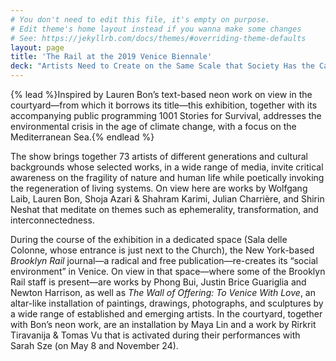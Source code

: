 ```yaml
---
# You don't need to edit this file, it's empty on purpose.
# Edit theme's home layout instead if you wanna make some changes
# See: https://jekyllrb.com/docs/themes/#overriding-theme-defaults
layout: page
title: 'The Rail at the 2019 Venice Biennale'
deck: "Artists Need to Create on the Same Scale that Society Has the Capacity to Destroy: Mare Nostrum"
---
```


{% lead %}Inspired by Lauren Bon’s text-based neon work on view in the courtyard—from which it borrows its title—this exhibition, together with its accompanying public programming 1001 Stories for Survival, addresses the environmental crisis in the age of climate change, with a focus on the Mediterranean Sea.{% endlead %}

The show brings together 73 artists of different generations and cultural backgrounds whose selected works, in a wide range of media, invite critical awareness on the fragility of nature and human life while poetically invoking the regeneration of living systems. On view here are works by Wolfgang Laib, Lauren Bon, Shoja Azari & Shahram Karimi, Julian Charrière, and Shirin Neshat that meditate on themes such as ephemerality, transformation, and interconnectedness.

During the course of the exhibition in a dedicated space (Sala delle Colonne, whose entrance is just next to the Church), the New York-based _Brooklyn Rail_ journal—a radical and free publication—re-creates its “social environment” in Venice. On view in that space—where some of the Brooklyn Rail staff is present—are works by Phong Bui, Justin Brice Guariglia and Newton Harrison, as well as _The Wall of Offering: To Venice With Love_, an altar-like installation of paintings, drawings, photographs, and sculptures by a wide range of established and emerging artists. In the courtyard, together with Bon’s neon work, are an installation by Maya Lin and a work by Rirkrit Tiravanija & Tomas Vu that is activated during their performances with Sarah Sze (on May 8 and November 24). 
